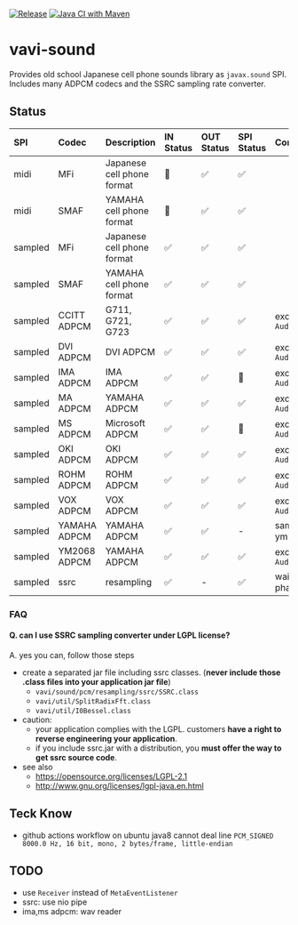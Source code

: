 [![Release](https://jitpack.io/v/umjammer/vavi-sound.svg)](https://jitpack.io/#umjammer/vavi-sound) [![Java CI with Maven](https://github.com/umjammer/vavi-sound/workflows/Java%20CI%20with%20Maven/badge.svg)](https://github.com/umjammer/vavi-sound/actions)

# vavi-sound

Provides old school Japanese cell phone sounds library as `javax.sound` SPI.
Includes many ADPCM codecs and the SSRC sampling rate converter.

## Status

| **SPI** |  **Codec**   |  **Description**           | **IN Status** | **OUT Status** | **SPI Status** | **Comment** |
|:--------|:-------------|:---------------------------|:--------------|:---------------|:---------------|:------------|
| midi    | MFi          | Japanese cell phone format | 🚧 | ✅ | ✅ | |
| midi    | SMAF         | YAMAHA cell phone format   | 🚧 | ✅ | ✅ | |
| sampled | MFi          | Japanese cell phone format | ✅ | ✅ | ✅ | |
| sampled | SMAF         | YAMAHA cell phone format   | ✅ | ✅ | ✅ | |
| sampled | CCITT ADPCM  | G711, G721, G723           | ✅ | ✅ | ✅ | except `AudioFileReader` |
| sampled | DVI ADPCM    | DVI ADPCM                  | ✅ | ✅ | ✅ | except `AudioFileReader`  |
| sampled | IMA ADPCM    | IMA ADPCM                  | ✅ | ✅ | 🚧 | except `AudioFileReader`  |
| sampled | MA ADPCM     | YAMAHA ADPCM               | ✅ | ✅ | ✅ | except `AudioFileReader`  |
| sampled | MS ADPCM     | Microsoft ADPCM            | ✅ | ✅ | 🚧 | except `AudioFileReader`  |
| sampled | OKI ADPCM    | OKI ADPCM                  | ✅ | ✅ | ✅ | except `AudioFileReader`  |
| sampled | ROHM ADPCM   | ROHM ADPCM                 | ✅ | ✅ | ✅ | except `AudioFileReader`  |
| sampled | VOX ADPCM    | VOX ADPCM                  | ✅ | ✅ | ✅ | except `AudioFileReader`  |
| sampled | YAMAHA ADPCM | YAMAHA ADPCM               | ✅ | ✅ | - | same as ym2068 |
| sampled | YM2068 ADPCM | YAMAHA ADPCM               | ✅ | ✅ | ✅ | except `AudioFileReader`  |
| sampled | ssrc         | resampling                 | ✅ | -  | ✅ | waiting for phase 1 |

### FAQ

#### Q. can I use SSRC sampling converter under LGPL license?

A. yes you can, follow those steps

 * create a separated jar file including ssrc classes. (**never include those .class files into your application jar file**)
   * `vavi/sound/pcm/resampling/ssrc/SSRC.class`
   * `vavi/util/SplitRadixFft.class`
   * `vavi/util/I0Bessel.class`
 * caution:
   * your application complies with the LGPL. customers **have a right to reverse engineering your application**.
   * if you include ssrc.jar with a distribution, you **must offer the way to get ssrc source code**.
 * see also
   * https://opensource.org/licenses/LGPL-2.1
   * http://www.gnu.org/licenses/lgpl-java.en.html

## Teck Know

 * github actions workflow on ubuntu java8 cannot deal line `PCM_SIGNED 8000.0 Hz, 16 bit, mono, 2 bytes/frame, little-endian`

## TODO

  * use `Receiver` instead of `MetaEventListener`
  * ssrc: use nio pipe
  * ima,ms adpcm: wav reader
